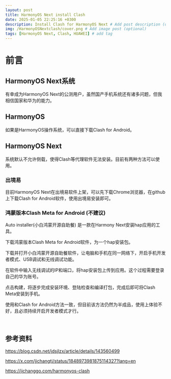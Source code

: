```yaml
---
layout: post
title: HarmonyOS Next install Clash
date: 2025-01-05 22:25:16 +0300
description: Install Clash for HarmonyOS Next # Add post description (optional)
img: /HarmonyOSNextclash/cover.png # Add image post (optional)
tags: [HarmonyOS Next, Clash, HUAWEI] # add tag
---
```


# 前言 
## HarmonyOS Next系统
有幸成为HarmonyOS Next的公测用户，虽然国产手机系统还有诸多问题，但我相信国家和华为的能力。

## HarmonyOS
如果是HarmonyOS操作系统，可以直接下载Clash for Android。

## HarmonyOS Next
系统默认不允许侧载，使得Clash等代理软件无法安装。目前有两种方法可以使用。

### 出境易
目前HarmonyOS Next在出境易软件上架，可以先下载Chrome浏览器，在github上下载Clash for Android软件，使用出境易安装即可。

### 鸿蒙版本Clash Meta for Android (不建议)
Auto installer(小白鸿蒙开源自助餐) 是一款在Harmony Next安装hap应用的工具。

下载鸿蒙版本Clash Meta for Android软件，为一个hap安装包。

<!-- ![photo1]({{site.baseurl}}/assets/img/HarmonyOSNextclash/clashmeta.png) -->

下载并打开小白鸿蒙开源自助餐软件，让电脑和手机在同一网络下，开启手机开发者模式、USB调试和无线调试功能。

<!-- ![photo2]({{site.baseurl}}/assets/img/HarmonyOSNextclash/auto-installer.png) -->

在软件中输入无线调试的IP和端口，将hap安装包上传到应用。这个过程需要登录自己的华为账号。

<!-- ![photo3]({{site.baseurl}}/assets/img/HarmonyOSNextclash/xiaobaiHarmonyOS.png) -->

点击构建，将逐步完成安装环境、登陆检查和编译打包，完成后即可将Clash Meta安装到手机。

<!-- ![photo4]({{site.baseurl}}/assets/img/HarmonyOSNextclash/compile.png) -->

使用和Clash for Android方法一致，但目前该方法仍然为半成品，使用上体验不好，且必须持续开启开发者模式才行。

<br />

## 参考资料
https://blog.csdn.net/jdsjlzx/article/details/143560499

https://x.com/jichangtj/status/1848973981875114327?lang=en

https://jichanggo.com/harmonyos-clash

<!-- https://github.com/likuai2010/auto-installer -->

<!-- https://github.com/likuai2010/ClashMeta -->
